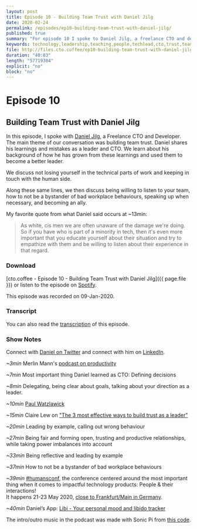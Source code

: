 ```yaml
---
layout: post
title: Episode 10 - Building Team Trust with Daniel Jilg
date: 2020-02-24
permalink: /episodes/ep10-building-team-trust-with-daniel-jilg/
published: true
summary: "For episode 10 I spoke to Daniel Jilg, a freelance CTO and developer. The main theme of our conversation was building team trust. Daniel shares his learnings and mistakes as a leader and CTO. We learn about his background of how he has grown from these learnings and used them to become a better leader."
keywords: technology,leadership,teaching,people,techlead,cto,trust,teambuilding
file: http://files.cto.coffee/ep10-building-team-trust-with-daniel-jilg/cto.coffee__ep10.mp3
duration: "40:03"
length: "57719304"
explicit: "no"
block: "no"
---
```


# Episode 10
## Building Team Trust with Daniel Jilg

In this episode, I spoke with [Daniel Jilg][linkedin], a Freelance CTO and Developer. The main theme of our conversation was building team trust. Daniel shares his learnings and mistakes as a leader and CTO. We learn about his background of how he has grown from these learnings and used them to become a better leader.

We discuss not losing yourself in the technical parts of work and keeping in touch with the human side. 

Along these same lines, we  then discuss being willing to listen to your team, how to not be a bystander of bad workplace behaviours, speaking up when necessary, and becoming an ally. 

My favorite quote from what Daniel said occurs at ~13min:
> As white, cis men we are often unaware of the damage we're doing. So if you have who is part of a minority in tech, then it's even more important that you educate yourself about their situation and try to empathize with them and be willing to listen about their experience in that regard.


### Download

[cto.coffee - Episode 10 - Building Team Trust with Daniel Jilg]({{ page.file }})
or listen to the episode on [Spotify][spotify-show].

This episode was recorded on 09-Jan-2020.

### Transcript

You can also read the [transcription](transcript) of this episode.

### Show Notes

Connect with [Daniel on Twitter][twitter] and connect with him on [LinkedIn][linkedin].

_~3min_ Merlin Mann's [podcast on productivity](http://5by5.tv/b2w)

_~7min_ Most important thing Daniel learned as CTO: Defining decisions 

_~8min_ Delegating, being clear about goals, talking about your direction as a leader.

_~10min_ [Paul Watzlawick](https://en.wikipedia.org/wiki/Paul_Watzlawick)

_~15min_ Claire Lew on ["The 3 most effective ways to build trust as a leader"][claire-on-trust]

_~20min_ Leading by example, calling out wrong behaviour

_~27min_ Being fair and forming open, trusting and productive relationships, while taking power imbalances into account

_~33min_ Being reflective and leading by example 

_~37min_ How to not be a bystander of bad workplace behaviours

_~39min_ [#humansconf][humansconf], the conference centered around the most important thing when it comes to impactful technology products: People & their interactions!  
It happens 21-23 May 2020, [close to Frankfurt/Main in Germany][humansconf-venue].

_~40min_ Daniel’s App: [Libi - Your personal mood and libido tracker][libi]

The intro/outro music in the podcast was made with Sonic Pi from [this code][intro-music].

[contact]: /contact/
[benjamin]: https://twitter.com/benjamin
[twitter]: https://twitter.com/breakthesystem
[linkedin]: http://linkedin.com/in/danieljilg
[spotify-show]: https://open.spotify.com/episode/5l4YSwCueX8JkcaxuW5Ss7
[intro-music]: https://github.com/benjmin-r/music/blob/master/2017-12-04_cto.coffee-intro.rb
[humansconf]: https://www.humansconf.org/
[humansconf-venue]: https://www.humansconf.org/venue
[libi]: https://libitracker.app/
[claire-on-trust]: https://knowyourteam.com/blog/2019/02/12/the-3-most-effective-ways-to-build-trust-as-a-leader/
